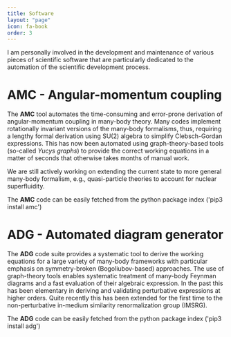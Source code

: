 ```yaml
---
title: Software
layout: "page"
icon: fa-book
order: 3
---
```


I am personally involved in the development and maintenance of various pieces of scientific software that are particularly dedicated to the automation of the scientific development process.


AMC - Angular-momentum coupling
==============================


The **AMC** tool automates the time-consuming and error-prone derivation of angular-momentum coupling in many-body theory.
Many codes implement rotationally invariant versions of the many-body formalisms, thus, requiring a lengthy formal derivation using SU(2) algebra to simplify Clebsch-Gordan expressions. This has now been automated using graph-theory-based tools (so-called *Yucys graphs*) to provide the correct working equations in a matter of seconds that otherwise takes months of manual work.

We are still actively working on extending the current state to more general many-body formalism, e.g., quasi-particle theories to account for nuclear superfluidity.

The **AMC** code can be easily fetched from the python package index ('pip3 install amc')

ADG - Automated diagram generator
==============================

The **ADG** code suite provides a systematic tool to derive the working equations for a large variety of many-body frameworks with particular emphasis on symmetry-broken (Bogoliubov-based) approaches.
The use of graph-theory tools enables systematic treatment of many-body Feynman diagrams and a fast evaluation of their algebraic expression. In the past this has been elementary in deriving and validating perturbative expressions at higher orders.
Quite recently this has been extended for the first time to the non-perturbative in-medium similarity renormalization group (IMSRG).

The **ADG** code can be easily fetched from the python package index ('pip3 install adg')
